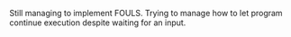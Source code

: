 Still managing to implement FOULS. Trying to manage how to let program continue execution despite waiting for an input.